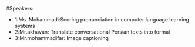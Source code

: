 #Speakers:
- 1:Ms. Mohammadi:Scoring pronunciation in computer language learning systems
- 2:Mr.akhavan: Translate conversational Persian texts into formal
- 3:Mr.mohammadifar: Image captioning
